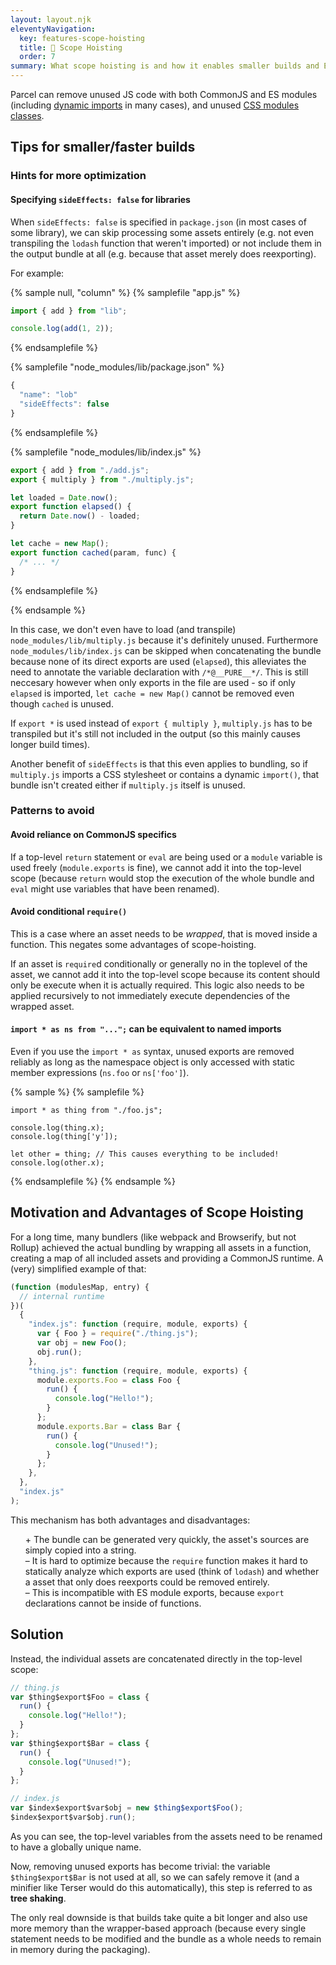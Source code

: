 ```yaml
---
layout: layout.njk
eleventyNavigation:
  key: features-scope-hoisting
  title: 🌳 Scope Hoisting
  order: 7
summary: What scope hoisting is and how it enables smaller builds and ESM output
---
```


Parcel can remove unused JS code with both CommonJS and ES modules (including [dynamic imports](/features/code-splitting/#unused-exports) in many cases), and unused [CSS modules classes](/languages/postcss/#css-modules-tree-shaking).

## Tips for smaller/faster builds

### Hints for more optimization

#### Specifying `sideEffects: false` for libraries

When `sideEffects: false` is specified in `package.json` (in most cases of some library), we can skip processing some assets entirely (e.g. not even transpiling the `lodash` function that weren't imported) or not include them in the output bundle at all (e.g. because that asset merely does reexporting).

For example:

{% sample null, "column" %}
{% samplefile "app.js" %}

```js
import { add } from "lib";

console.log(add(1, 2));
```

{% endsamplefile %}

{% samplefile "node_modules/lib/package.json" %}

```js
{
  "name": "lob"
  "sideEffects": false
}
```

{% endsamplefile %}

{% samplefile "node_modules/lib/index.js" %}

```js
export { add } from "./add.js";
export { multiply } from "./multiply.js";

let loaded = Date.now();
export function elapsed() {
  return Date.now() - loaded;
}

let cache = new Map();
export function cached(param, func) {
  /* ... */
}
```

{% endsamplefile %}

{% endsample %}

In this case, we don't even have to load (and transpile) `node_modules/lib/multiply.js` because it's definitely unused. Furthermore `node_modules/lib/index.js` can be skipped when concatenating the bundle because none of its direct exports are used (`elapsed`), this alleviates the need to annotate the variable declaration with `/*@__PURE__*/`. This is still neccesary however when only exports in the file are used - so if only `elapsed` is imported, `let cache = new Map()` cannot be removed even though `cached` is unused.

If `export *` is used instead of `export { multiply }`, `multiply.js` has to be transpiled but it's still not included in the output (so this mainly causes longer build times).

Another benefit of `sideEffects` is that this even applies to bundling, so if `multiply.js` imports a CSS stylesheet or contains a dynamic `import()`, that bundle isn't created either if `multiply.js` itself is unused.

### Patterns to avoid

#### Avoid reliance on CommonJS specifics

If a top-level `return` statement or `eval` are being used or a `module` variable is used freely (`module.exports` is fine), we cannot add it into the top-level scope (because `return` would stop the execution of the whole bundle and `eval` might use variables that have been renamed).

#### Avoid conditional `require()`

This is a case where an asset needs to be _wrapped_, that is moved inside a function. This negates some advantages of scope-hoisting.

If an asset is `require`d conditionally or generally no in the toplevel of the asset, we cannot add it into the top-level scope because its content should only be execute when it is actually required. This logic also needs to be applied recursively to not immediately execute dependencies of the wrapped asset.

#### `import * as ns from "...";` can be equivalent to named imports

Even if you use the `import * as` syntax, unused exports are removed reliably as long as the namespace object is only accessed with static member expressions (`ns.foo` or `ns['foo']`).

{% sample %}
{% samplefile %}

```js/5,6
import * as thing from "./foo.js";

console.log(thing.x);
console.log(thing['y']);

let other = thing; // This causes everything to be included!
console.log(other.x);
```

{% endsamplefile %}
{% endsample %}

## Motivation and Advantages of Scope Hoisting

For a long time, many bundlers (like webpack and Browserify, but not Rollup) achieved the actual bundling by wrapping all assets in a function, creating a map of all included assets and providing a CommonJS runtime. A (very) simplified example of that:

```js
(function (modulesMap, entry) {
  // internal runtime
})(
  {
    "index.js": function (require, module, exports) {
      var { Foo } = require("./thing.js");
      var obj = new Foo();
      obj.run();
    },
    "thing.js": function (require, module, exports) {
      module.exports.Foo = class Foo {
        run() {
          console.log("Hello!");
        }
      };
      module.exports.Bar = class Bar {
        run() {
          console.log("Unused!");
        }
      };
    },
  },
  "index.js"
);
```

This mechanism has both advantages and disadvantages:

<ul style="list-style: none;">
  <li>
    + The bundle can be generated very quickly, the asset's sources are simply copied into a string.
  </li>
  <li>
    – It is hard to optimize because the <code>require</code> function makes it hard to statically analyze which exports are used (think of <code>lodash</code>) and whether a asset that only does reexports could be removed entirely.
  </li>
  <li>
    – This is incompatible with ES module exports, because <code>export</code> declarations cannot be inside of functions.
  </li>
</ul>

## Solution

Instead, the individual assets are concatenated directly in the top-level scope:

```js
// thing.js
var $thing$export$Foo = class {
  run() {
    console.log("Hello!");
  }
};
var $thing$export$Bar = class {
  run() {
    console.log("Unused!");
  }
};

// index.js
var $index$export$var$obj = new $thing$export$Foo();
$index$export$var$obj.run();
```

As you can see, the top-level variables from the assets need to be renamed to have a globally unique name.

Now, removing unused exports has become trivial: the variable `$thing$export$Bar` is not used at all, so we can safely remove it (and a minifier like Terser would do this automatically), this step is referred to as **tree shaking**.

The only real downside is that builds take quite a bit longer and also use more memory than the wrapper-based approach (because every single statement needs to be modified and the bundle as a whole needs to remain in memory during the packaging).

<!--

## How It Really Works

{% note %}

This is a rather in-depth description of the Parcel's scope hoisting implementation and not required reading for using Parcel.

{% endnote %}

```js
var $id$exports$ = function () {
  var exports = this;
  var module = { exports: this };
  // ...the original asset's content
  return module.exports;
}.call({});
```

```js
// ...variable declarations from the original asset
var $thing$export$Foo;
function $id$exec() {
  $id$exports = {};
  $thing$export$Foo = class {
    run() {
      console.log("Hello!");
    }
  };
  // ...the original asset's content
}

function $id$init() {
  if (!$id$executed) {
    $id$executed = true;
    $id$exec();
  }

  return $id$exports;
}
```
-->
